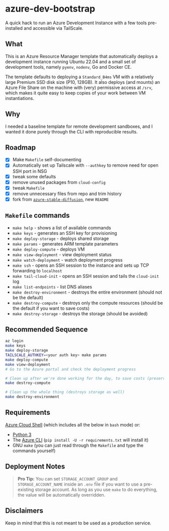 # azure-dev-bootstrap

A quick hack to run an Azure Development Instance with a few tools pre-installed and accessible via TailScale.

## What

This is an Azure Resource Manager template that automatically deploys a development instance running Ubuntu 22.04 and a small set of development tools, namely `pyenv`, `nodenv`, Go and Docker CE.

The template defaults to deploying a `Standard_B4ms` VM with a relatively large Premium SSD disk size (P10, 128GB). It also deploys (and mounts) an Azure File Share on the machine with (very) permissive access at `/srv`, which makes it quite easy to keep copies of your work between VM instantiations.

## Why

I needed a baseline template for remote development sandboxes, and I wanted it done purely through the CLI with reproducible results.

## Roadmap

* [x] Make `Makefile` self-documenting
* [x] Automatically set up Tailscale with `--authkey` to remove need for open SSH port in NSG
* [x] tweak some defaults
* [x] remove unused packages from `cloud-config`
* [x] tweak `Makefile`
* [x] remove unnecessary files from repo and trim history
* [x] fork from [`azure-stable-diffusion`][asd], new `README`

## `Makefile` commands

* `make help` - shows a list of available commands
* `make keys` - generates an SSH key for provisioning
* `make deploy-storage` - deploys shared storage
* `make params` - generates ARM template parameters
* `make deploy-compute` - deploys VM
* `make view-deployment` - view deployment status
* `make watch-deployment` - watch deployment progress
* `make ssh` - opens an SSH session to the instance and sets up TCP forwarding to `localhost`
* `make tail-cloud-init` - opens an SSH session and tails the `cloud-init` log
* `make list-endpoints` - list DNS aliases
* `make destroy-environment` - destroys the entire environment (should not be the default)
* `make destroy-compute` - destroys only the compute resources (should be the default if you want to save costs)
* `make destroy-storage` - destroys the storage (should be avoided)

## Recommended Sequence

```bash
az login
make keys
make deploy-storage
TAILSCALE_AUTHKEY=<your auth key> make params
make deploy-compute
make view-deployment
# Go to the Azure portal and check the deployment progress

# Clean up after we're done working for the day, to save costs (preserves storage)
make destroy-compute

# Clean up the whole thing (destroys storage as well)
make destroy-environment
```

## Requirements

[Azure Cloud Shell](https://shell.azure.com/) (which includes all the below in `bash` mode) or:

* [Python 3][p]
* The [Azure CLI][az] (`pip install -U -r requirements.txt` will install it)
* GNU `make` (you can just read through the `Makefile` and type the commands yourself)

## Deployment Notes

> **Pro Tip:** You can set `STORAGE_ACCOUNT_GROUP` and `STORAGE_ACCOUNT_NAME` inside an `.env` file if you want to use a pre-existing storage account. As long as you use `make` to do everything, the value will be automatically overridden.

## Disclaimers

Keep in mind that this is not meant to be used as a production service.

[asd]: https://github.com/rcarmo/azure-stable-diffusion/
[p]: http://python.org
[az]: https://github.com/Azure/azure-cli